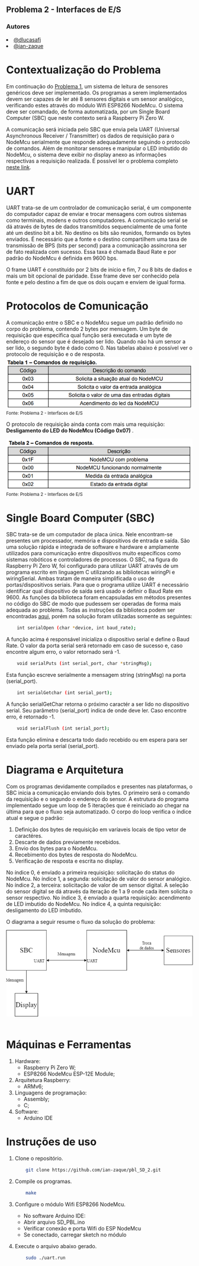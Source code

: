 ## Problema 2 - Interfaces de E/S

### Autores
<div align="justify">
    <li><a href="https://github.com/dlucasafj">@dlucasafj</a></li>
    <li><a href="https://github.com/ian-zaque">@ian-zaque</a></li>
</div>

<h1>Contextualização do Problema</h1>
Em continuação do <a href="https://github.com/ian-zaque/pbl_SD_1">Problema 1</a>, um sistema de leitura de sensores genéricos deve ser implementado. Os programas a serem implementados devem ser capazes de ler até 8 sensores digitais e um sensor analógico, verificando estes através do módulo Wifi ESP8266 NodeMcu. O sistema deve ser comandado, de forma automatizada, por um Single Board Computer (SBC) que neste contexto será a Raspberry Pi Zero W.

A comunicação será iniciada pelo SBC que envia pela UART (Universal Asynchronous Receiver / Transmitter) os dados de requisição para o NodeMcu serialmente que responde adequadamente seguindo o protocolo de comandos. Além de monitorar sensores e manipular o LED imbutido do NodeMcu, o sistema deve exibir no display anexo as informações respectivas a requisição realizada. É possível ler o problema completo <a href="./Problema 2 - Interfaces de E-S.pdf">neste link</a>.

<h1>UART</h1>
UART trata-se de um controlador de comunicação serial, é um componente do computador capaz de enviar e trocar mensagens com outros sistemas como terminais, modens e outros computadores. A comunicação serial se dá através de bytes de dados transmitidos sequencialmente de uma fonte até um destino bit a bit. No destino os bits são reunidos, formando os bytes enviados. É necessário que a fonte e o destino compartilhem uma taxa de transmissão de BPS (bits per second) para a comunicação assíncrona ser de fato realizada com sucesso. Essa taxa é chamada Baud Rate e por padrão do NodeMcu é definida em 9600 bps.

O frame UART é constituído por 2 bits de início e fim, 7 ou 8 bits de dados e mais um bit opcional de paridade. Esse frame deve ser conhecido pela fonte e pelo destino a fim de que os dois ouçam e enviem de igual forma.

<h1>Protocolos de Comunicação</h1>
A comunicação entre o SBC e o NodeMcu segue um padrão definido no corpo do problema, contendo 2 bytes por mensagem. Um byte de requisição que especifica qual função será executada e um byte de endereço do sensor que é desejado ser lido. Quando não há um sensor a ser lido, o segundo byte é dado como 0. Nas tabelas abaixo é possível ver o protocolo de requisição e o de resposta.

<div align="justify">
    <img src="./images/tabela1Reqs.png">
</div>
<div align="justify">
    <small>Fonte: Problema 2 - Interfaces de E/S</small>
</div>

O protocolo de requisição ainda conta com mais uma requisição: <b> Desligamento do LED do NodeMcu (Código 0x07) </b>.
<br>

<div align="justify">
    <img src="./images/tabela2Resps.png">
</div>
<div align="justify">
    <small>Fonte: Problema 2 - Interfaces de E/S</small>
</div>

<h1>Single Board Computer (SBC) </h1>
SBC trata-se de um computador de placa única. Nele encontram-se presentes um processador, memória e dispositivos de entrada e saída. São uma solução rápida e integrada de software e hardware e amplamente utilizados para comunicação entre dispositivos muito específicos como sistemas robóticos e controladores de processos.
O SBC, na figura do Raspberry Pi Zero W, foi configurado para utilizar UART através de um programa escrito em linguagem C utilizando as bibliotecas wiringPi e wiringSerial. Ambas tratam de maneira simplificada o uso de portas/dispositivos seriais. Para que o programa utilize UART é necessário identificar qual dispositivo de saída será usado e definir o Baud Rate em 9600. As funções da biblioteca foram encapsuladas em métodos presentes no código do SBC de modo que pudessem ser operadas de forma mais adequada ao problema. Todas as instruções da biblioteca podem ser encontradas <a href="http://wiringpi.com/reference/serial-library/">aqui</a>, porém na solução foram utilizadas somente as seguintes:

```sh
    int serialOpen (char *device, int baud_rate);
```
A função acima é responsável inicializa o dispositivo serial e define o Baud Rate. O valor da porta serial será retornado em caso de sucesso e, caso encontre algum erro, o valor retornado será -1.

```sh
    void serialPuts (int serial_port, char *stringMsg);
```
Esta função escreve serialmente a mensagem string (stringMsg) na porta (serial_port).

```sh
    int serialGetchar (int serial_port);
```
A função serialGetChar retorna o próximo caractér a ser lido no dispositivo serial. Seu parâmetro (serial_port) indica de onde deve ler. Caso encontre erro, é retornado -1.

```sh
    void serialFlush (int serial_port);
```
Esta função elimina e descarta todo dado recebido ou em espera para ser enviado pela porta serial (serial_port).


<h1>Diagrama e Arquitetura</h1>
Com os programas devidamente compilados e presentes nas plataformas, o SBC inicia a comunicação enviando dois bytes. O primeiro será o comando da requisição e o segundo o endereço do sensor. A estrutura do programa implementado segue um loop de 5 iterações que é reiniciado ao chegar na última para que o fluxo seja automatizado. O corpo do loop verifica o índice atual e segue o padrão:

1. Definição dos bytes de requisição em varíaveis locais de tipo vetor de caractéres.
2. Descarte de dados previamente recebidos.
3. Envio dos bytes para o NodeMcu.
4. Recebimento dos bytes de resposta do NodeMcu.
5. Verificação de resposta e escrita no display.

No índice 0, é enviado a primeira requisição: solicitação do status do NodeMcu.
No índice 1, a segunda: solicitação de valor do sensor analógico.
No índice 2, a terceira: solicitação de valor de um sensor digital. A seleção do sensor digital se dá através da iteração de 1 a 9 onde cada item solicita o sensor respectivo.
No índice 3, é enviado a quarta requisição: acendimento de LED imbutido do NodeMcu.
No índice 4, a quinta requisição: desligamento do LED imbutido.

O diagrama a seguir resume o fluxo da solução do problema:

<div align="justify">
    <img src="./images/diagrama.png">
</div>

<br>

<h1>Máquinas e Ferramentas</h1>

1. Hardware:
    - Raspberry Pi Zero W;
    - ESP8266 NodeMcu ESP-12E Module;
2. Arquitetura Raspberry:
    - ARMv6;
3. Linguagens de programação: 
    - Assembly;
    - C;
4. Software:
    - Arduino IDE

<h1> Instruções de uso </h1>

1. Clone o repositório.
    ```sh
        git clone https://github.com/ian-zaque/pbl_SD_2.git
    ```

2. Compile os programas.
    ```sh
        make
    ```

3. Configure o módulo Wifi ESP8266 NodeMcu.
    * No software Arduino IDE:
    <ul>
        <li> Abrir arquivo SD_PBL.ino </li>
        <li> Verificar conexão e porta Wifi do ESP NodeMcu </li>
        <li> Se conectado, carregar sketch no módulo </li>
    </ul

4. Execute o arquivo abaixo gerado.
    ```sh
        sudo ./uart.run
     ```
